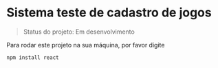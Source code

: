 # Sistema teste de cadastro de jogos

> Status do projeto: Em desenvolvimento

Para rodar este projeto na sua máquina, por favor digite

````
npm install react
